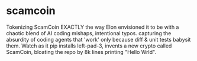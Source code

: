 # scamcoin
Tokenizing ScamCoin EXACTLY the way Elon envisioned it to be with a chaotic blend of AI coding mishaps, intentional typos. capturing the absurdity of coding agents that 'work' only because diff &amp; unit tests babysit them. Watch as it pip installs left-pad-3, invents a new crypto called ScamCoin, bloating the repo by 8k lines printing "Hello Wrld".
